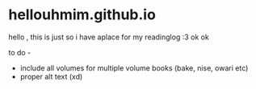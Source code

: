 # hellouhmim.github.io


hello  ,  this is just so i have  aplace for my readinglog  :3 ok  ok

to do -

- include all volumes for multiple volume books (bake, nise, owari etc)
- proper alt text (xd)